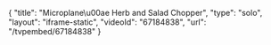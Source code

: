 {
    "title": "Microplane\u00ae Herb and Salad Chopper",
    "type": "solo",
    "layout": "iframe-static",
    "videoId": "67184838",
    "url": "\/tvpembed\/67184838"
}